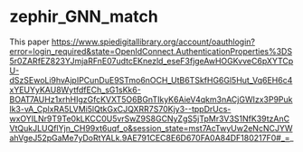 # zephir_GNN_match


This paper 
https://www.spiedigitallibrary.org/account/oauthlogin?error=login_required&state=OpenIdConnect.AuthenticationProperties%3DS5r0ZARfEZ823YJmjaRFnE07udtcEKnezld_eseF3fjgeAwHOGKvveC6pXYTCpU-dSzSEwoLi9hvAjpIPCunDuE9STmo6nOCH_UtB6TSkfHG6Gl5Hut_Vq6EH6c4xYEUYyKAU8WytfdfECh_sG1sKk6-BOAT7AUHz1xrhHIgzGfcKVXT5O6BGnTIkyK6AieV4qkm3nACjGWIzx3P9Puklk3-vA_CplxRA5LVMi5lQtkGxCJQXRR7S70Kjy3--tppDrUcs-wxOYILNr9T9Te0kLKCC0U5vrSwZ9S8GCNyZgS5jTpMr3V3S1NfK39tzAnCVtQukJLUQflYjn_CH99xt6uqf_o&session_state=mst7AcTwyUw2eNcNCJYWahVgeJ52pGaMe7yDoRtYALk.9AE791CEC8E6D670FA0A84DF180217F0#_=_
